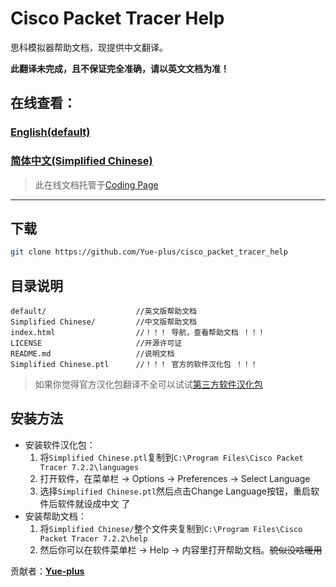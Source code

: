 # Cisco Packet Tracer Help
思科模拟器帮助文档，现提供中文翻译。

**此翻译未完成，且不保证完全准确，请以英文文档为准！**

## 在线查看：
### [English(default)](https://help.cisco.yueplus.ink/default/index.htm)
### [简体中文(Simplified Chinese)](https://help.cisco.yueplus.ink/zh-CN/index.htm)
> 此在线文档托管于[Coding Page](https://coding.net/)

---


## 下载
```bash
git clone https://github.com/Yue-plus/cisco_packet_tracer_help
```

## 目录说明
```
default/					//英文版帮助文档
Simplified Chinese/			//中文版帮助文档
index.html					//！！！ 导航，查看帮助文档 ！！！
LICENSE						//开源许可证
README.md					//说明文档
Simplified Chinese.ptl		//！！！ 官方的软件汉化包 ！！！
```
> 如果你觉得官方汉化包翻译不全可以试试[第三方软件汉化包](https://github.com/lsy9202/CPT-Hanization)

## 安装方法
* 安装软件汉化包：
   1. 将`Simplified Chinese.ptl`复制到`C:\Program Files\Cisco Packet Tracer 7.2.2\languages`
   2. 打开软件，在菜单栏 -> Options  -> Preferences -> Select Language
   3. 选择`Simplified Chinese.ptl`然后点击Change Language按钮，重启软件后软件就设成中文 了
* 安装帮助文档：
   1. 将`Simplified Chinese/`整个文件夹复制到`C:\Program Files\Cisco Packet Tracer 7.2.2\help`
   2. 然后你可以在软件菜单栏 -> Help -> 内容里打开帮助文档。~~貌似没啥暖用~~



贡献者：**[Yue-plus](https://github.com/Yue-plus)**